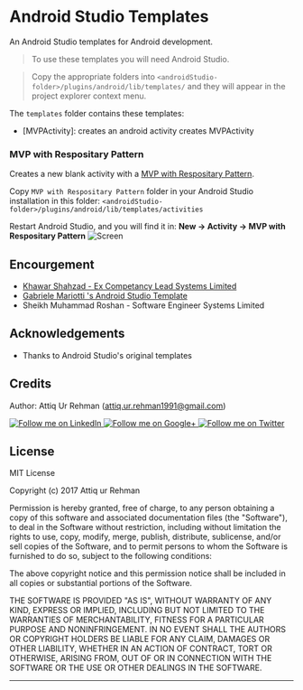 # Android Studio Templates

An Android Studio templates for Android development.

> To use these templates you will need Android Studio.

> Copy the appropriate folders into `<androidStudio-folder>/plugins/android/lib/templates/` and they will appear in the project explorer context menu.


The `templates` folder contains these templates:

* [MVPActivity]: creates an android activity creates MVPActivity



### MVP with Respositary Pattern

Creates a new blank activity with a [MVP with Respositary Pattern](https://github.com/attiqrehman1991/MVPwithRepositorySoftwarePatternTemplate/tree/master/MVP%20with%20Respositary%20Pattern).

Copy `MVP with Respositary Pattern` folder in your Android Studio installation in this folder: `<androidStudio-folder>/plugins/android/lib/templates/activities`

Restart Android Studio, and you will find it in: **New -> Activity -> MVP with Respositary Pattern**
![Screen](https://raw.githubusercontent.com/attiqrehman1991/Android-Template-Activity-with-MVP-and-Repository-Pattern/master/screenshot.gif)
 
## Encourgement

* <a href="https://github.com/khawars">Khawar Shahzad - Ex Competancy Lead Systems Limited</a>
* <a href="https://github.com/gabrielemariotti">Gabriele Mariotti 's Android Studio Template</a>
* Sheikh Muhammad Roshan - Software Engineer Systems Limited


Acknowledgements
--------------------

* Thanks to Android Studio's original templates


Credits
-------

Author: Attiq Ur Rehman (attiq.ur.rehman1991@gmail.com)


<a href="linkedin.com/in/attiqurrehman/">
  <img alt="Follow me on LinkedIn"
       src="https://github.com/gabrielemariotti/cardslib/raw/master/demo/images/linkedin.png" />
</a>
<a href="https://plus.google.com/+AttiqRao1991">
  <img alt="Follow me on Google+"
       src="https://github.com/gabrielemariotti/cardslib/raw/master/demo/images/g+64.png" />
</a>
<a href="https://twitter.com/attiqrao">
  <img alt="Follow me on Twitter"
       src="https://github.com/gabrielemariotti/cardslib/raw/master/demo/images/twitter64.png" />
</a>

License
-------

MIT License

Copyright (c) 2017 Attiq ur Rehman

Permission is hereby granted, free of charge, to any person obtaining a copy
of this software and associated documentation files (the "Software"), to deal
in the Software without restriction, including without limitation the rights
to use, copy, modify, merge, publish, distribute, sublicense, and/or sell
copies of the Software, and to permit persons to whom the Software is
furnished to do so, subject to the following conditions:

The above copyright notice and this permission notice shall be included in all
copies or substantial portions of the Software.

THE SOFTWARE IS PROVIDED "AS IS", WITHOUT WARRANTY OF ANY KIND, EXPRESS OR
IMPLIED, INCLUDING BUT NOT LIMITED TO THE WARRANTIES OF MERCHANTABILITY,
FITNESS FOR A PARTICULAR PURPOSE AND NONINFRINGEMENT. IN NO EVENT SHALL THE
AUTHORS OR COPYRIGHT HOLDERS BE LIABLE FOR ANY CLAIM, DAMAGES OR OTHER
LIABILITY, WHETHER IN AN ACTION OF CONTRACT, TORT OR OTHERWISE, ARISING FROM,
OUT OF OR IN CONNECTION WITH THE SOFTWARE OR THE USE OR OTHER DEALINGS IN THE
SOFTWARE.

---
